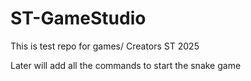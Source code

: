 # ST-GameStudio
This is test repo for games/ Creators ST 2025

Later will add all the commands to start the snake game
